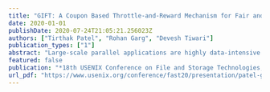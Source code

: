 ```yaml
---
title: "GIFT: A Coupon Based Throttle-and-Reward Mechanism for Fair and Efficient I/O Bandwidth Management on Parallel Storage Systems"
date: 2020-01-01
publishDate: 2020-07-24T21:05:21.256023Z
authors: ["Tirthak Patel", "Rohan Garg", "Devesh Tiwari"]
publication_types: ["1"]
abstract: "Large-scale parallel applications are highly data-intensive and perform terabytes of I/O routinely. Unfortunately, on a large-scale system where multiple applications run concurrently, I/O contention negatively affects system efficiency and causes unfair bandwidth allocation among applications. To address these challenges, this paper introduces GIFT, a principled dynamic approach to achieve fairness among competing applications and improve system efficiency."
featured: false
publication: "*18th USENIX Conference on File and Storage Technologies, FAST 2020, Santa Clara, CA, USA, February 24-27, 2020*"
url_pdf: "https://www.usenix.org/conference/fast20/presentation/patel-gift"
---
```


